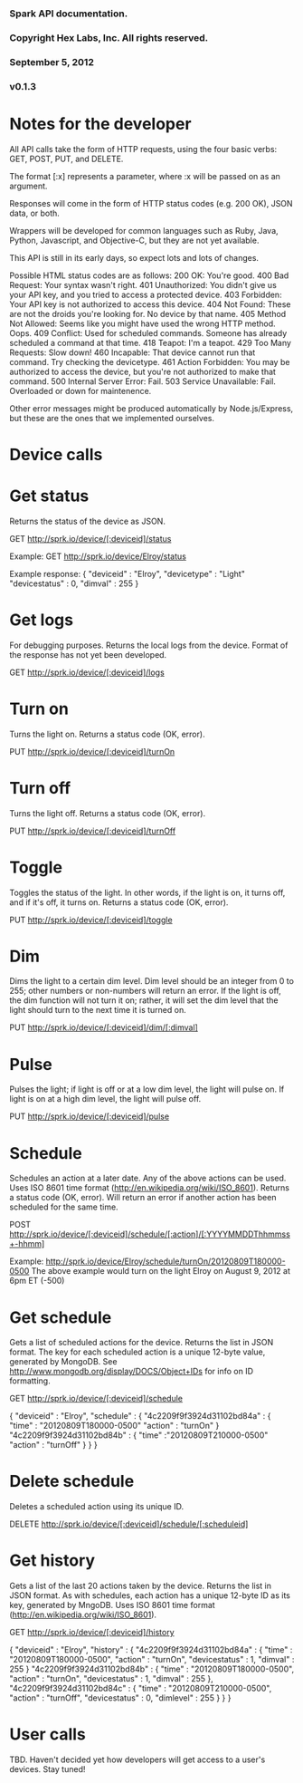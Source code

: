 ### Spark API documentation.
### Copyright Hex Labs, Inc. All rights reserved.
### September 5, 2012
### v0.1.3

Notes for the developer
============

All API calls take the form of HTTP requests, using the four basic verbs:
GET, POST, PUT, and DELETE.

The format [:x] represents a parameter, where :x will be passed on
as an argument.

Responses will come in the form of HTTP status codes (e.g. 200 OK), JSON data, or both.

Wrappers will be developed for common languages such as Ruby, Java, Python,
Javascript, and Objective-C, but they are not yet available.

This API is still in its early days, so expect lots and lots of changes.

Possible HTML status codes are as follows:
200 OK: You're good.
400 Bad Request: Your syntax wasn't right. 
401 Unauthorized: You didn't give us your API key, and you tried to access a protected device.
403 Forbidden: Your API key is not authorized to access this device.
404 Not Found: These are not the droids you're looking for. No device by that name.
405 Method Not Allowed: Seems like you might have used the wrong HTTP method. Oops.
409 Conflict: Used for scheduled commands. Someone has already scheduled a command at that time.
418 Teapot: I'm a teapot.
429 Too Many Requests: Slow down!
460 Incapable: That device cannot run that command. Try checking the devicetype.
461 Action Forbidden: You may be authorized to access the device, but you're not authorized to make that command.
500 Internal Server Error: Fail.
503 Service Unavailable: Fail. Overloaded or down for maintenence.

Other error messages might be produced automatically by Node.js/Express, but these are the ones that we implemented ourselves.




Device calls
============

# Get status
Returns the status of the device as JSON.

GET http://sprk.io/device/[:deviceid]/status

Example: GET http://sprk.io/device/Elroy/status

Example response:
{
	"deviceid" : "Elroy",
	"devicetype" : "Light"
	"devicestatus" : 0,
	"dimval" : 255
}


# Get logs
For debugging purposes. Returns the local logs from the device.
Format of the response has not yet been developed.

GET http://sprk.io/device/[:deviceid]/logs


# Turn on
Turns the light on. Returns a status code (OK, error).

PUT http://sprk.io/device/[:deviceid]/turnOn


# Turn off
Turns the light off. Returns a status code (OK, error).

PUT http://sprk.io/device/[:deviceid]/turnOff


# Toggle
Toggles the status of the light. In other words, if the light is on, it turns off, 
and if it's off, it turns on. Returns a status code (OK, error).

PUT http://sprk.io/device/[:deviceid]/toggle


# Dim
Dims the light to a certain dim level. Dim level should be an integer from
0 to 255; other numbers or non-numbers will return an error.
If the light is off, the dim function will not turn it on; rather, it will
set the dim level that the light should turn to the next time it is
turned on.

PUT http://sprk.io/device/[:deviceid]/dim/[:dimval]


# Pulse
Pulses the light; if light is off or at a low dim level, the light will pulse on.
If light is on at a high dim level, the light will pulse off.

PUT http://sprk.io/device/[:deviceid]/pulse


# Schedule
Schedules an action at a later date. Any of the above actions can be used.
Uses ISO 8601 time format (http://en.wikipedia.org/wiki/ISO_8601).
Returns a status code (OK, error).
Will return an error if another action has been scheduled for the same time.

POST http://sprk.io/device/[:deviceid]/schedule/[:action]/[:YYYYMMDDThhmmss+-hhmm]

Example: http://sprk.io/device/Elroy/schedule/turnOn/20120809T180000-0500
The above example would turn on the light Elroy on August 9, 2012 at 6pm ET (-500)


# Get schedule
Gets a list of scheduled actions for the device. Returns the list in JSON format.
The key for each scheduled action is a unique 12-byte value, generated by MongoDB.
See http://www.mongodb.org/display/DOCS/Object+IDs for info on ID formatting.

GET http://sprk.io/device/[:deviceid]/schedule

{
	"deviceid" : "Elroy",
	"schedule" : {
		"4c2209f9f3924d31102bd84a" : {
			"time" : "20120809T180000-0500"
			"action" : "turnOn"
		}
		"4c2209f9f3924d31102bd84b" : {
			"time" :"20120809T210000-0500"
			"action" : "turnOff"
		}
	}
}


# Delete schedule
Deletes a scheduled action using its unique ID.

DELETE http://sprk.io/device/[:deviceid]/schedule/[:scheduleid]


# Get history
Gets a list of the last 20 actions taken by the device. Returns the list in JSON format.
As with schedules, each action has a unique 12-byte ID as its key, generated by MngoDB.
Uses ISO 8601 time format (http://en.wikipedia.org/wiki/ISO_8601).

GET http://sprk.io/device/[:deviceid]/history

{
	"deviceid" : "Elroy",
	"history" : {
		"4c2209f9f3924d31102bd84a" : {
			"time" : "20120809T180000-0500",
			"action" : "turnOn",
			"devicestatus" : 1,
			"dimval" : 255
		}
		"4c2209f9f3924d31102bd84b" : {
			"time" : "20120809T180000-0500",
			"action" : "turnOn",
			"devicestatus" : 1,
			"dimval" : 255
		},
		"4c2209f9f3924d31102bd84c" : {
			"time" : "20120809T210000-0500",
			"action" : "turnOff",
			"devicestatus" : 0,
			"dimlevel" : 255
		}
	}
}

User calls
=============

TBD. Haven't decided yet how developers will get access to a user's devices. Stay tuned!